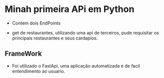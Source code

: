 # Minah primeira APi em Python 

- Contem dois EndPoints

- get de restaurantes, utilizando uma api de terceiros, pude requisitar os principais restaurantes e seus cardapios.

## FrameWork

- Foi utilizado o FastApi, uma aplicação automatizada e de facil entendimento ao usuario. 

  
